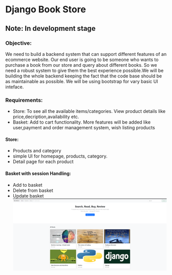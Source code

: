 # Django Book Store

## Note: In development stage

### Objective:
<p>We need to build a backend system that can support different features of an ecommerce website. Our end user is going to be someone who wants to purchase a book from our store and query about different books. So we need a robust system to give them the best experience possible.We will be building the whole backend keeping the fact that the code base should be as maintainable as possible. We will be using bootstrap for vary basic UI inteface.</p>

### Requirements:
*   Store: To see all the available items/categories. View product details like price,decription,availability etc.
*   Basket: Add to cart functionality.
More features will be added like user,payment and order management system, wish listing products

#### Store:
* Products and category 
* simple UI for homepage, products, category.
* Detail page for each product

#### Basket with session Handling:
*   Add to basket
*   Delete from basket
*   Update basket
<img src="bookstore.png"></img>

